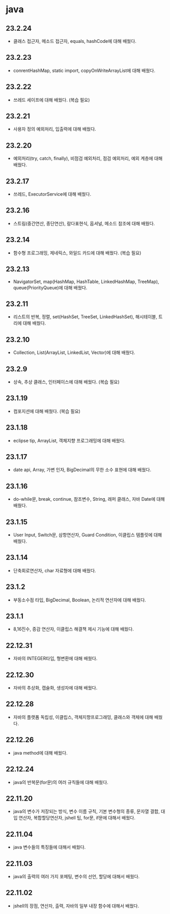 # java
## 23.2.24
- 클래스 접근자, 메소드 접근자, equals, hashCode에 대해 배웠다.
## 23.2.23
- conrentHashMap, static import, copyOnWriteArrayList에 대해 배웠다.
## 23.2.22
- 쓰레드 세이프에 대해 배웠다. (복습 필요)
## 23.2.21
- 사용자 정의 예외처리, 입출력에 대해 배웠다.
## 23.2.20
- 예외처리(try, catch, finally), 비점검 예외처리, 점검 예외처리, 예외 계층에 대해 배웠다.
## 23.2.17
- 쓰레드, ExecutorService에 대해 배웠다.
## 23.2.16
- 스트림(중간연산, 종단연산), 람다표현식, 옵셔널, 메소드 참조에 대해 배웠다.
## 23.2.14
- 함수형 프로그래밍, 제네릭스, 와일드 카드에 대해 배웠다. (복습 필요)
## 23.2.13
- NavigatorSet, map(HashMap, HashTable, LinkedHashMap, TreeMap), queue(PriorityQueue)에 대해 배웠다.
## 23.2.11
- 리스트의 반복, 정렬, set(HashSet, TreeSet, LinkedHashSet), 해시테이블, 트리에 대해 배웠다.
## 23.2.10
- Collection, List(ArrayList, LinkedList, Vector)에 대해 배웠다.
## 23.2.9
- 상속, 추상 클래스, 인터페이스에 대해 배웠다. (복습 필요)
## 23.1.19
- 컴포지션에 대해 배웠다. (복습 필요)
## 23.1.18
- eclipse tip, ArrayList, 객체지향 프로그래밍에 대해 배웠다.
## 23.1.17
- date api, Array, 가변 인자, BigDecimal의 무한 소수 표현에 대해 배웠다.
## 23.1.16
- do-while문, break, continue, 참조변수, String, 래퍼 클래스, 자바 Date에 대해 배웠다.
## 23.1.15
- User Input, Switch문, 삼항연산자, Guard Condition, 이클립스 템플릿에 대해 배웠다.
## 23.1.14
- 단축회로연산자, char 자료형에 대해 배웠다.
## 23.1.2
- 부동소수점 타입, BigDecimal, Boolean, 논리적 연산자에 대해 배웠다.
## 23.1.1
- 8,16진수, 증감 연산자, 이클립스 해결책 제시 기능에 대해 배웠다.
## 22.12.31
- 자바의 INTEGER타입, 형변환에 대해 배웠다.
## 22.12.30
- 자바의 추상화, 캡슐화, 생성자에 대해 배웠다.
## 22.12.28
- 자바의 플랫폼 독립성, 이클립스, 객체지향프로그래밍, 클래스와 객체에 대해 배웠다.
## 22.12.26
- java method에 대해 배웠다.
## 22.12.24
- java의 반복문(for문)의 여러 규칙들에 대해 배웠다.
## 22.11.20
- java의 변수가 저장되는 방식, 변수 이름 규칙, 기본 변수형의 종류, 문자열 결합, 대입 연산자, 복합할당연산자, jshell 팁, for문, if문에 대해서 배웠다.
## 22.11.04
- java 변수들의 특징들에 대해서 배웠다.
## 22.11.03
- java의 출력의 여러 가지 포메팅, 변수의 선언, 할당에 대해서 배웠다.
## 22.11.02
- jshell의 장점, 연산자, 출력, 자바의 일부 내장 함수에 대해서 배웠다.
